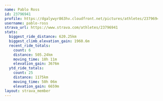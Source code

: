 ```yaml
---
name: Pablo Ross
id: 23796941
profile: https://dgalywyr863hv.cloudfront.net/pictures/athletes/23796941/14615399/1/large.jpg
username: pablo-ross
strava_url: https://www.strava.com/athletes/23796941
stats:
  biggest_ride_distance: 620.25km
  biggest_climb_elevation_gain: 1960.6m
  recent_ride_totals:
    count: 6
    distance: 505.24km
    moving_time: 18h 11m
    elevation_gain: 3676m
  ytd_ride_totals:
    count: 25
    distance: 1175km
    moving_time: 50h 06m
    elevation_gain: 6659m
layout: strava_member
--- 
```

